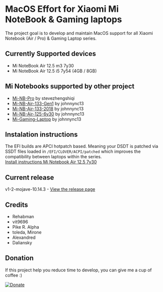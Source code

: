 # MacOS Effort for Xiaomi Mi NoteBook & Gaming laptops
The project goal is to develop and maintain MacOS support for all Xiaomi Notebook (Air / Pro) & Gaming Laptop series.

## Currently Supported devices
- Mi NoteBook Air 12.5 m3 7y30
- Mi NoteBook Air 12.5 i5 7y54 (4GB / 8GB)

## Mi Notebooks supported by other project
- [Mi-NB-Pro](https://github.com/daliansky/XiaoMi-Pro/) by stevezhengshiqi
- [Mi-NB-Air-133-Gen1](https://github.com/johnnync13/Xiaomi-Notebook-Air-1Gen) by johnnync13 
- [Mi-NB-Air-133-2018](https://github.com/johnnync13/Xiaomi-Mi-Air) by johnnync13
- [Mi-NB-Air-125-6y30](https://github.com/johnnync13/EFI-Xiaomi-Notebook-air-12-5) by johnnync13
- [Mi-Gaming-Laptop](https://github.com/johnnync13/XiaomiGaming) by johnnync13

## Instalation instructions
The EFI builds  are APCI hotpatch based. Meaning your DSDT is patched via SSDT files loaded in `/EFI/CLOVER/ACPI/patched` which improves the compatibility between laptops within the series.<br>
[Install instructions Mi Notebook Air 12.5 7y30](https://github.com/influenist/Mi-NB-Gaming-Laptop-MacOS/tree/master/Mi-NB-Air-125-7y30)

## Current release
v1-2-mojave-10.14.3 - [View the release page](https://github.com/influenist/Mi-NB-Gaming-Laptop-MacOS/releases)

## Credits

- Rehabman
- vit9696
- Pike R. Alpha
- toleda, Mirone
- Alexandred 
- Daliansky

## Donation
If this project help you reduce time to develop, you can give me a cup of coffee :)

[![Donate](https://img.shields.io/badge/Donate-PayPal-green.svg)](https://www.paypal.com/cgi-bin/webscr?cmd=_s-xclick&hosted_button_id=KTX5KJK359SBC)

